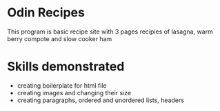 
# Odin Recipes

This program is basic recipe site with 3 pages recipies of lasagna, warm berry compote and slow cooker ham

# Skills demonstrated
- creating boilerplate for html file
- creating images and changing their size
- creating paragraphs, ordered and unordered lists, headers